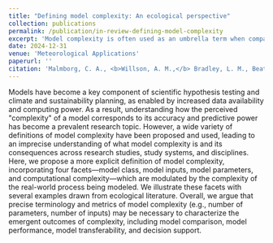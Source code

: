 ```yaml
---
title: "Defining model complexity: An ecological perspective"
collection: publications
permalink: /publication/in-review-defining-model-complexity
excerpt: 'Model complexity is often used as an umbrella term when comparing model performance. Here, we offer a framework where the concept of model complexity is divided into multiple facets of complexity. We urge scientists to consider describing and reporting the complexity of their models using our more detailed facets to improve communication and interoperability of modeling efforts.'
date: 2024-12-31
venue: 'Meteorological Applications'
paperurl: ''
citation: 'Malmborg, C. A., <b>Willson, A. M.,</b> Bradley, L. M., Beatty, M. A., Klinges, D. H., Koren, G., Lewis, A. S. L., Oshinubi, K., Woelmer, W. M. (<i>in press</i>). &quot;Defining model complexity: An ecological perspective&quot; <i>Meteor. Appl.</i>'
---
```


Models have become a key component of scientific hypothesis testing and climate and sustainability planning, as enabled by increased data availability and computing power. As a result, understanding how the perceived "complexity" of a model corresponds to its accuracy and predictive power has become a prevalent research topic. However, a wide variety of definitions of model complexity have been proposed and used, leading to an imprecise understanding of what model complexity is and its consequences across research studies, study systems, and disciplines. Here, we propose a more explicit definition of model complexity, incorporating four facets—model class, model inputs, model parameters, and computational complexity—which are modulated by the complexity of the real-world process being modeled. We illustrate these facets with several examples drawn from ecological literature. Overall, we argue that precise terminology and metrics of model complexity (e.g., number of parameters, number of inputs) may be necessary to characterize the emergent outcomes of complexity, including model comparison, model performance, model transferability, and decision support.